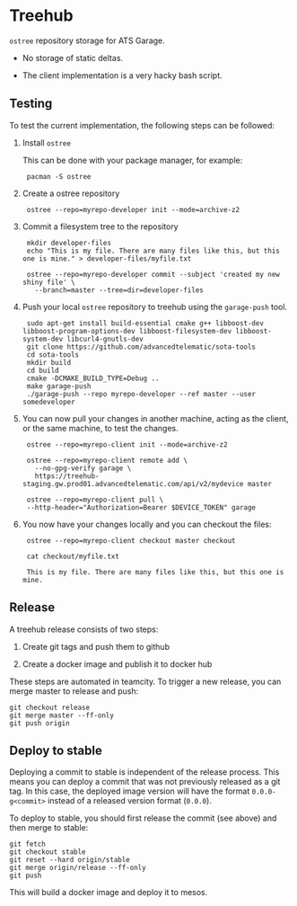 # Treehub

`ostree` repository storage for ATS Garage.

- No storage of static deltas.

- The client implementation is a very hacky bash script.

## Testing

To test the current implementation, the following steps can be followed:

1. Install `ostree`

   This can be done with your package manager, for example:

        pacman -S ostree
  
2. Create a ostree repository

        ostree --repo=myrepo-developer init --mode=archive-z2
   
3. Commit a filesystem tree to the repository

        mkdir developer-files
        echo "This is my file. There are many files like this, but this one is mine." > developer-files/myfile.txt
    
        ostree --repo=myrepo-developer commit --subject 'created my new shiny file' \
          --branch=master --tree=dir=developer-files
        

4. Push your local `ostree` repository to treehub using the `garage-push` tool.

        sudo apt-get install build-essential cmake g++ libboost-dev libboost-program-options-dev libboost-filesystem-dev libboost-system-dev libcurl4-gnutls-dev
        git clone https://github.com/advancedtelematic/sota-tools
        cd sota-tools
        mkdir build
        cd build
        cmake -DCMAKE_BUILD_TYPE=Debug ..
        make garage-push
        ./garage-push --repo myrepo-developer --ref master --user somedeveloper

5. You can now pull your changes in another machine, acting as the
   client, or the same machine, to test the changes.
   
        ostree --repo=myrepo-client init --mode=archive-z2
   
        ostree --repo=myrepo-client remote add \
          --no-gpg-verify garage \
          https://treehub-staging.gw.prod01.advancedtelematic.com/api/v2/mydevice master
     
        ostree --repo=myrepo-client pull \
        --http-header="Authorization=Bearer $DEVICE_TOKEN" garage

6. You now have your changes locally and you can checkout the files:

        ostree --repo=myrepo-client checkout master checkout
   
        cat checkout/myfile.txt

        This is my file. There are many files like this, but this one is mine.


## Release

A treehub release consists of two steps:

1. Create git tags and push them to github

2. Create a docker image and publish it to docker hub

These steps are automated in teamcity. To trigger a new release, you
can merge master to release and push:

    git checkout release
    git merge master --ff-only
    git push origin
    
## Deploy to stable

Deploying a commit to stable is independent of the release
process. This means you can deploy a commit that was not previously
released as a git tag. In this case, the deployed image version will
have the format `0.0.0-g<commit>` instead of a released version format
(`0.0.0`).

To deploy to stable, you should first release the commit (see above)
and then merge to stable:

    git fetch
    git checkout stable
    git reset --hard origin/stable
    git merge origin/release --ff-only
    git push
    
This will build a docker image and deploy it to mesos.

